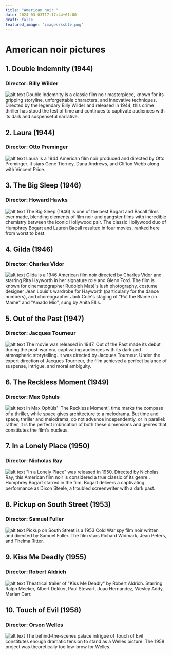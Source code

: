 ```yaml
---
title: "American noir "
date: 2024-03-03T17:17:44+01:00
draft: false
featured_image: 'images/ssblv.png'
---
```



# American noir pictures
## 1. Double Indemnity (1944)
### Director: Billy Wilder
![alt text](https://core-cms.bfi.org.uk/sites/default/files/styles/responsive/public/2022-03/double-indemnity-1944-traffic-light.jpg/1440x0/double-indemnity-1944-traffic-light.jpg "Double Indemnity (1944)")
Double Indemnity is a classic film noir masterpiece, known for its gripping storyline, unforgettable characters, and innovative techniques. Directed by the legendary Billy Wilder and released in 1944, this crime thriller has stood the test of time and continues to captivate audiences with its dark and suspenseful narrative.
## 2. Laura (1944)
### Director: Otto Preminger
![alt text](https://core-cms.bfi.org.uk/sites/default/files/styles/responsive/public/2021-02/laura-1944-dana-andrews-gene-tierney-next-to-fireplace-with-enormous-painting-on-top.jpg/1440x0/laura-1944-dana-andrews-gene-tierney-next-to-fireplace-with-enormous-painting-on-top.jpg "Laura (1944)")
Laura is a 1944 American film noir produced and directed by Otto Preminger. It stars Gene Tierney, Dana Andrews, and Clifton Webb along with Vincent Price.
## 3. The Big Sleep (1946)
### Director: Howard Hawks
![alt text](https://core-cms.bfi.org.uk/sites/default/files/styles/responsive/public/2022-03/the-big-sleep-1946-lauren-bacall-humphrey-bogart-on-the-phone.jpg/1440x0/the-big-sleep-1946-lauren-bacall-humphrey-bogart-on-the-phone.jpg "The Big Sleep (1946)")
The Big Sleep (1946) is one of the best Bogart and Bacall films ever made, blending elements of film noir and gangster films with incredible chemistry between the iconic Hollywood pair. The classic Hollywood duo of Humphrey Bogart and Lauren Bacall resulted in four movies, ranked here from worst to best.
## 4. Gilda (1946)
### Director: Charles Vidor
![alt text](https://core-cms.bfi.org.uk/sites/default/files/styles/responsive/public/2022-01/gilda-1946-rita-hayworth-glenn-ford-drinks.jpg/1440x0/gilda-1946-rita-hayworth-glenn-ford-drinks.jpg "Gilda (1946)")
Gilda is a 1946 American film noir directed by Charles Vidor and starring Rita Hayworth in her signature role and Glenn Ford. The film is known for cinematographer Rudolph Maté's lush photography, costume designer Jean Louis's wardrobe for Hayworth (particularly for the dance numbers), and choreographer Jack Cole's staging of "Put the Blame on Mame" and "Amado Mio", sung by Anita Ellis.
## 5. Out of the Past (1947)
### Director: Jacques Tourneur
![alt text](https://core-cms.bfi.org.uk/sites/default/files/styles/responsive/public/2022-03/out-of-the-past-1947-jane-greer.jpg/1440x0/out-of-the-past-1947-jane-greer.jpg "Out of the Past (1947)")
The movie was released in 1947. Out of the Past made its debut during the post-war era, captivating audiences with its dark and atmospheric storytelling. It was directed by Jacques Tourneur. Under the expert direction of Jacques Tourneur, the film achieved a perfect balance of suspense, intrigue, and moral ambiguity. 
## 6. The Reckless Moment (1949)
### Director: Max Ophuls
![alt text](https://core-cms.bfi.org.uk/sites/default/files/styles/responsive/public/2022-03/the-reckless-moment-1949-joan-bennett-dock.jpg/1440x0/the-reckless-moment-1949-joan-bennett-dock.jpg "The Reckless Moment (1949)")
In Max Ophüls' 'The Reckless Moment', time marks the compass of a thriller, while space gives architecture to a melodrama. But time and space, thriller and melodrama, do not advance independently, or in parallel: rather, it is the perfect imbrication of both these dimensions and genres that constitutes the film's nucleus. 
## 7. In a Lonely Place (1950)
### Director: Nicholas Ray
![alt text](https://core-cms.bfi.org.uk/sites/default/files/styles/responsive/public/2022-03/in-a-lonely-place-1950-gloria-grahame-humphrey-bogart-car.jpg/1440x0/in-a-lonely-place-1950-gloria-grahame-humphrey-bogart-car.jpg "In a Lonely Place (1950)")
"In a Lonely Place" was released in 1950. Directed by Nicholas Ray, this American film noir is considered a true classic of its genre.. Humphrey Bogart starred in the film. Bogart delivers a captivating performance as Dixon Steele, a troubled screenwriter with a dark past.
## 8. Pickup on South Street (1953)
### Director: Samuel Fuller
![alt text](https://core-cms.bfi.org.uk/sites/default/files/styles/responsive/public/2022-03/pickup-on-south-street-1953-drinking-judgement.jpg/1440x0/pickup-on-south-street-1953-drinking-judgement.jpg "Pickup on South Street (1953)")
Pickup on South Street is a 1953 Cold War spy film noir written and directed by Samuel Fuller. The film stars Richard Widmark, Jean Peters, and Thelma Ritter.
## 9. Kiss Me Deadly (1955)
### Director: Robert Aldrich
![alt text](https://core-cms.bfi.org.uk/sites/default/files/styles/responsive/public/2021-09/kiss-me-deadly-1955-ralph-meeker-beaten-on-bed.jpeg/1440x0/kiss-me-deadly-1955-ralph-meeker-beaten-on-bed.jpeg "Kiss Me Deadly (1955)")
Theatrical trailer of "Kiss Me Deadly" by Robert Aldrich. Starring Ralph Meeker, Albert Dekker, Paul Stewart, Juao Hernandez, Wesley Addy, Marian Carr.
## 10. Touch of Evil (1958)
### Director: Orson Welles
![alt text](https://core-cms.bfi.org.uk/sites/default/files/styles/responsive/public/2022-03/touch-of-evil-1958-charlton-heston-janet-leigh.jpg/1440x0/touch-of-evil-1958-charlton-heston-janet-leigh.jpg "Touch of Evil (1958)")
The behind-the-scenes palace intrigue of Touch of Evil constitutes enough dramatic tension to stand as a Welles picture. The 1958 project was theoretically too low-brow for Welles.

